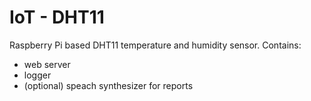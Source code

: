 # IoT - DHT11
Raspberry Pi based DHT11 temperature and humidity sensor.
Contains:
- web server
- logger
- (optional) speach synthesizer for reports
